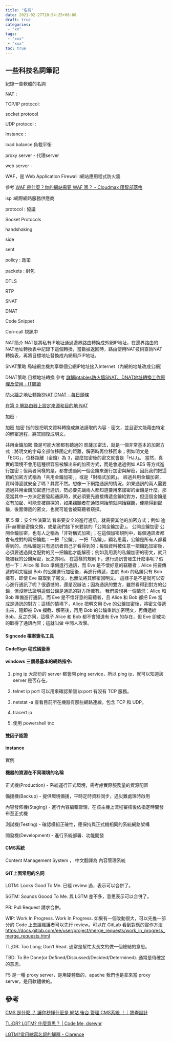 ```yaml
---
title: "名詞"
date: 2021-02-27T10:54:25+08:00
draft: true
categories:
 - "xx"
tags:
 - "xxx"
 - "xxx"
toc: true
---
```


## 一些科技名詞筆記

紀錄一些軟體的名詞
<!--more-->


NAT : 

TCP/IP protocol: 

socket protocol

UDP protocol :


Instance :

load balance 負載平衡


proxy server - 代理server

web server -



WAF，是 Web Application Firewall :網站應用程式防火牆

參考
[WAF 是什麼？你的網站需要 WAF 嗎？ - Cloudmax 匯智部落格](https://blog.cloudmax.com.tw/waf/)

isp :網際網路服務供應商

protocol : 協議

Socket Protocols

handshaking

side 

sent

policy : 政策

packets : 封包

DTLS  

RTP


SNAT

DNAT


Code Snippet

Con-call 視訊中

NAT簡介
NAT是將私有IP地址通過邊界路由轉換成外網IP地址，在邊界路由的NAT地址轉換表中記錄下這個轉換，當數據返回時，路由使用NAT技術查詢NAT轉換表，再將目標地址替換成內網用戶IP地址。

SNAT策略
局域網主機共享單個公網IP地址接入Internet（內網的地址改成公網）

DNAT策略
目標地址轉換
參考
[詳解iptables防火墻SNAT、DNAT地址轉換工作原理及使用 - IT閱讀](https://www.itread01.com/content/1533656342.html)

[防火牆之地址轉換SNAT DNAT - 每日頭條](https://kknews.cc/zh-tw/code/2xrl93y.html)

[在第 0 層路由器上設定來源和目的地 NAT](https://docs.vmware.com/tw/VMware-NSX-T-Data-Center/2.3/com.vmware.nsxt.admin.doc/GUID-45949ACD-9029-4674-B29C-C2EABEB39E1D.html)



加密 :

加密
加密 指的是把明文資料轉換成無法讀取的內容 - 密文，並且密文能藉由特定的解密過程，將其回復成明文。

共用金鑰加密
像是可能大家都有聽過的 凱薩加密法，就是一個非常基本的加密方式：將明文的字母全部位移固定的距離，解密時再位移回來；例如明文是 「EGG」，位移距離（金鑰）為 3，那麼加密後的密文就會是「HJJ」。
當然，真實的環境不會用這種很容易被解出來的加密方式，而是會透過例如 AES 等方式進行加密；但兩者同樣的是，都會透過同一個金鑰來進行加密與解密，因此我們把這類的加密方式稱為「共用金鑰加密」，或是「對稱式加密」。
經過共用金鑰加密，資料傳遞就安全了嗎？其實不然。想像一下網路通訊的情況，如果通訊的兩人需要透過共用金鑰加密進行通訊，勢必要先讓兩人都知道要用來加密的金鑰是什麼，那麼當其中一方決定要發起通訊時，就必須要先直接傳遞金鑰給對方，但這個金鑰是沒有加密、可能會被窺探的，如果竊聽者在通取開始前就開始竊聽，便能得到密鑰，後面傳遞的密文，也就可能會被竊聽者窺探。
 
 第 5 章：安全性演算法
看來要安全的進行通訊，就需要其他的加密方式；例如 迪菲-赫爾曼密鑰交換，或是我們接下來要談的「公開金鑰加密」。
公開金鑰加密
公開金鑰加密，也有人之稱為「非對稱式加密」；在這個加密規則中，每個通訊者都會有成對的兩把鑰匙：一把「公鑰」，一把「私鑰」，顧名思義，公鑰是所有人都看得到的，而私鑰是只有通訊者自己才看得到的；每個資料被任意一把鑰匙加密後，必須要透過與之配對的另一把鑰匙才能解密；例如我用我的私鑰加密的密文，就只能被我的公鑰解密，反之亦同。
在這樣的規則下，進行通訊會發生什麼事呢？假想一下：Alice 和 Bob 準備進行通訊，而 Eve 是不懷好意的竊聽者；Alice 把要傳遞的明文經過 Bob 的公鑰進行加密後，再進行傳遞，由於 Bob 的私鑰只有 Bob 擁有，即使 Eve 竊取到了密文，也無法將其解密回明文。
這樣子是不是就可以安心進行通訊了呢？很遺憾的，還是沒辦法；因為通訊的雙方，雖然看得到對方的公鑰，但沒辦法證明這個公鑰是通訊的對方所擁有。
我們設想另一個情況：Alice 和 Bob 準備進行通訊，而 Eve 是不懷好意的竊聽者，且 Alice 和 Bob 都把 Eve 當成是通訊的對方；這樣的情境下，Alice 把明文用 Eve 的公鑰加密後，將密文傳遞出來，隨即被 Eve 攔截、解密後，再用 Bob 的公鑰重新加密明文，再傳遞給 Bob，反之亦同，這樣子 Alice 和 Bob 都不會知道有 Eve 的存在，但 Eve 卻成功的取得了通訊內容；這就叫做 中間人攻擊。

#### Signcode 檔案簽名工具
#### CodeSign 程式碼簽章

#### windows 三個最基本的網路指令:
1. ping ip
    大部份的 server 都會開 ping service，所以 ping ip，就可以知道該 server 是否存在。
2. telnet ip port
   可以用來確認某個 ip:port 有沒有 TCP 服務。
3. netstat -a
   查看目前所在機器有那些網路連線，包含 TCP 和 UDP。
4. tracert ip

4. 使用 powershell tnc 
   

#### 雙因子認證

#### instance 
實例


#### 機器的資源在不同環境的名稱
正式機(Production) - 系統運行正式環境，需考慮實際服務量的資源配置

備援機(Backup) - 提供環境備援，平時定時資料同步，遇災難處理時啟用

內容發佈機(Staging) - 進行內容編輯管理，在該主機上流程審核後依指定時間發布至正式機

測試機(Testing) - 確認模組正確性，應保持與正式機相同的系統網路架構

開發機(Development) - 進行系統部署、功能開發


#### CMS系統
Content Management System ， 中文翻譯為 內容管理系統


#### GIT上面常用的名詞

LGTM: Looks Good To Me. 已經 review 過，表示可以合併了。

SGTM: Sounds Goood To Me. 與 LGTM 差不多，意思表示可以合併了。

PR: Pull Request 請求合併。

WIP: Work In Progress. Work In Progress. 如果有一個改動很大，可以先推一部分的 Code 上去讓維護者可以先行 review。可以在 GitLab 看到對應的實作方法 https://docs.gitlab.com/ee/user/project/merge_requests/work_in_progress_merge_requests.html

TL;DR: Too Long; Don’t Read. 通常是幫忙太長文的做一個總結的意思。

TBD: To Be Done(or Defined/Discussed/Decided/Determined). 通常是待確定的意思。

F5 是一種 proxy server，是用硬體做的，apache 我們也是拿來當 proxy server，是用軟體做的。

## 參考

[CMS 是什麼 ？ 讓你秒懂什麽是 網站 後台 管理 CMS系統 ！｜鵠崙設計](https://www.design-hu.com/web-news/cms.html)


[TL;DR? LGTM? 什麼意思？ | Code Me, dsewnr](https://p3t.lu/posts/github-slang/)

[LGTM?常用縮寫名詞的解釋 - Clarence](https://blog.clarence.tw/2020/06/22/lgtm-explanation-of-common-abbreviated-nouns/)
